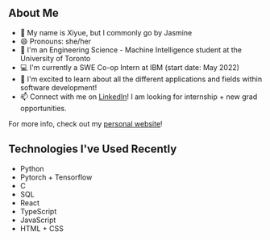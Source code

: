 ## About Me
- 👋 My name is Xiyue, but I commonly go by Jasmine
- 😄 Pronouns: she/her
- 🌱 I'm an Engineering Science - Machine Intelligence student at the University of Toronto
- 💻 I'm currently a SWE Co-op Intern at IBM (start date: May 2022)
- 💬 I'm excited to learn about all the different applications and fields within software development!
- 📫 Connect with me on [LinkedIn](https://www.linkedin.com/in/xiyue-jasmine-zhang/)! I am looking for internship + new grad opportunities.

For more info, check out my [personal website](https://xiyuezhang.gatsbyjs.io/)!

## Technologies I've Used Recently 
- Python
- Pytorch + Tensorflow
- C
- SQL
- React
- TypeScript
- JavaScript
- HTML + CSS

<!--
**JasmineZhangxyz/JasmineZhangxyz** is a ✨ _special_ ✨ repository because its `README.md` (this file) appears on your GitHub profile.

Here are some ideas to get you started:

- 🔭 I’m currently working on ...
- 👯 I’m looking to collaborate on ...
- 🤔 I’m looking for help with ...
- 💬 Ask me about ...
- ⚡ Fun fact: ...


Ideas to add?
- Fun fact
- Ethical AI
- Past courses I've taken
-->
